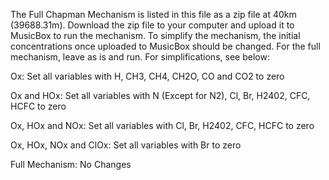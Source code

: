 The Full Chapman Mechanism is listed in this file as a zip file at 40km (39688.31m). Download the zip file to your computer and upload it to MusicBox to run the mechanism. To simplify the mechanism, the initial concentrations once uploaded to MusicBox should be changed. For the full mechanism, leave as is and run. For simplifications, see below:

Ox: Set all variables with H, CH3, CH4, CH2O, CO and CO2 to zero

Ox and HOx: Set all variables with N (Except for N2), Cl, Br, H2402, CFC, HCFC to zero

Ox, HOx and NOx: Set all variables with Cl, Br, H2402, CFC, HCFC to zero

Ox, HOx, NOx and ClOx: Set all variables with Br to zero

Full Mechanism: No Changes


